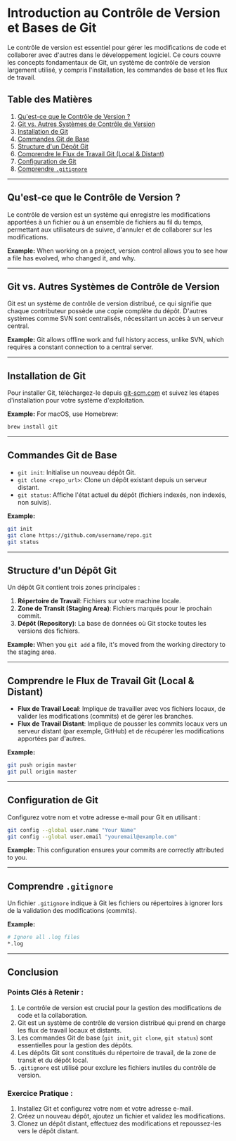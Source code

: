 
# Introduction au Contrôle de Version et Bases de Git

Le contrôle de version est essentiel pour gérer les modifications de code et collaborer avec d'autres dans le développement logiciel. Ce cours couvre les concepts fondamentaux de Git, un système de contrôle de version largement utilisé, y compris l'installation, les commandes de base et les flux de travail.

## Table des Matières

1. [Qu'est-ce que le Contrôle de Version ?](#what-is-version-control)
2. [Git vs. Autres Systèmes de Contrôle de Version](#git-vs-other-version-control-systems)
3. [Installation de Git](#installing-git)
4. [Commandes Git de Base](#basic-git-commands)
5. [Structure d'un Dépôt Git](#git-repository-structure)
6. [Comprendre le Flux de Travail Git (Local & Distant)](#understanding-git-workflow-local-remote)
7. [Configuration de Git](#configuring-git)
8. [Comprendre `.gitignore`](#understanding-gitignore)

---

## Qu'est-ce que le Contrôle de Version ?

Le contrôle de version est un système qui enregistre les modifications apportées à un fichier ou à un ensemble de fichiers au fil du temps, permettant aux utilisateurs de suivre, d'annuler et de collaborer sur les modifications.

**Example:**
When working on a project, version control allows you to see how a file has evolved, who changed it, and why.

---

## Git vs. Autres Systèmes de Contrôle de Version

Git est un système de contrôle de version distribué, ce qui signifie que chaque contributeur possède une copie complète du dépôt. D'autres systèmes comme SVN sont centralisés, nécessitant un accès à un serveur central.

**Example:**
Git allows offline work and full history access, unlike SVN, which requires a constant connection to a central server.

---

## Installation de Git

Pour installer Git, téléchargez-le depuis [git-scm.com](https://git-scm.com) et suivez les étapes d'installation pour votre système d'exploitation.

**Example:**
For macOS, use Homebrew:
```bash
brew install git
```

---

## Commandes Git de Base

- `git init`: Initialise un nouveau dépôt Git.
- `git clone <repo_url>`: Clone un dépôt existant depuis un serveur distant.
- `git status`: Affiche l'état actuel du dépôt (fichiers indexés, non indexés, non suivis).

**Example:**
```bash
git init
git clone https://github.com/username/repo.git
git status
```

---

## Structure d'un Dépôt Git

Un dépôt Git contient trois zones principales :
1. **Répertoire de Travail**: Fichiers sur votre machine locale.
2. **Zone de Transit (Staging Area)**: Fichiers marqués pour le prochain commit.
3. **Dépôt (Repository)**: La base de données où Git stocke toutes les versions des fichiers.

**Example:**
When you `git add` a file, it's moved from the working directory to the staging area.

---

## Comprendre le Flux de Travail Git (Local & Distant)

- **Flux de Travail Local**: Implique de travailler avec vos fichiers locaux, de valider les modifications (commits) et de gérer les branches.
- **Flux de Travail Distant**: Implique de pousser les commits locaux vers un serveur distant (par exemple, GitHub) et de récupérer les modifications apportées par d'autres.

**Example:**
```bash
git push origin master
git pull origin master
```

---

## Configuration de Git

Configurez votre nom et votre adresse e-mail pour Git en utilisant :
```bash
git config --global user.name "Your Name"
git config --global user.email "youremail@example.com"
```

**Example:**
This configuration ensures your commits are correctly attributed to you.

---

## Comprendre `.gitignore`

Un fichier `.gitignore` indique à Git les fichiers ou répertoires à ignorer lors de la validation des modifications (commits).

**Example:**
```bash
# Ignore all .log files
*.log
```

---

## Conclusion

### Points Clés à Retenir :
1. Le contrôle de version est crucial pour la gestion des modifications de code et la collaboration.
2. Git est un système de contrôle de version distribué qui prend en charge les flux de travail locaux et distants.
3. Les commandes Git de base (`git init`, `git clone`, `git status`) sont essentielles pour la gestion des dépôts.
4. Les dépôts Git sont constitués du répertoire de travail, de la zone de transit et du dépôt local.
5. `.gitignore` est utilisé pour exclure les fichiers inutiles du contrôle de version.

### Exercice Pratique :
1. Installez Git et configurez votre nom et votre adresse e-mail.
2. Créez un nouveau dépôt, ajoutez un fichier et validez les modifications.
3. Clonez un dépôt distant, effectuez des modifications et repoussez-les vers le dépôt distant.
